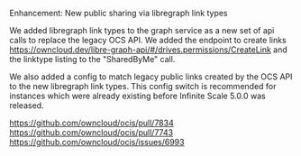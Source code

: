 Enhancement: New public sharing via libregraph link types

We added libregraph link types to the graph service as a new set of api calls to replace the legacy OCS API. We added the endpoint to create links https://owncloud.dev/libre-graph-api/#/drives.permissions/CreateLink
and the linktype listing to the "SharedByMe" call.

We also added a config to match legacy public links created by the OCS API to the new libregraph link types. This config switch is recommended for instances which were already existing before Infinite Scale 5.0.0 was released.

https://github.com/owncloud/ocis/pull/7834
https://github.com/owncloud/ocis/pull/7743
https://github.com/owncloud/ocis/issues/6993
